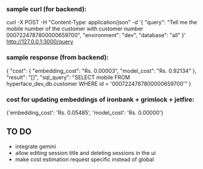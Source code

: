 ### sample curl (for backend):

curl -X POST -H "Content-Type: application/json" -d '{
  "query": "Tell me the mobile number of the customer with customer number 0007224787800000659700",
  "environment": "dev",
  "database": "all"
}' http://127.0.0.1:3000/query

### sample response (from backend):
{
  "cost": {
    "embedding_cost": "Rs. 0.00003",
    "model_cost": "Rs. 0.92134"
  },
  "result": "[]",
  "sql_query": "SELECT mobile FROM hyperface_dev_db.customer WHERE id = '0007224787800000659700'"
}

### cost for updating embeddings of ironbank + grimlock + jetfire:
{'embedding_cost': 'Rs. 0.05485', 'model_cost': 'Rs. 0.00000'}


## TO DO
* integrate gemini
* allow editing session title and deleting sessions in the ui
* make cost estimation request specific instead of global
